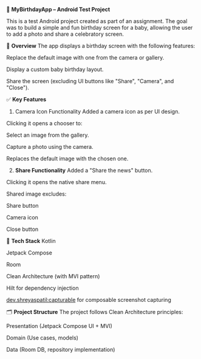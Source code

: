 🎂 **MyBirthdayApp – Android Test Project**

This is a test Android project created as part of an assignment. The goal was to build a simple and fun birthday screen for a baby, allowing the user to add a photo and share a celebratory screen.

📱 **Overview**
The app displays a birthday screen with the following features:

Replace the default image with one from the camera or gallery.

Display a custom baby birthday layout.

Share the screen (excluding UI buttons like "Share", "Camera", and "Close").

✅ **Key Features**
1. Camera Icon Functionality
Added a camera icon as per UI design.

Clicking it opens a chooser to:

Select an image from the gallery.

Capture a photo using the camera.

Replaces the default image with the chosen one.

2. **Share Functionality**
Added a "Share the news" button.

Clicking it opens the native share menu.

Shared image excludes:

Share button

Camera icon

Close button

🧰 **Tech Stack**
Kotlin

Jetpack Compose

Room

Clean Architecture (with MVI pattern)

Hilt for dependency injection

[dev.shreyaspatil:capturable](https://github.com/PatilShreyas/Capturable) for composable screenshot capturing

🗂️ **Project Structure**
The project follows Clean Architecture principles:

Presentation (Jetpack Compose UI + MVI)

Domain (Use cases, models)

Data (Room DB, repository implementation)
